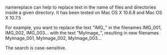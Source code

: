 namereplace can help to replace text in the name of files and directories inside a given directory. It has been tested on Mac OS X 10.6.8 and Mac OS X 10.7.5

For example, you want to replace the text "IMG_" in the filenames IMG_001, IMG_002, IMG_003... with the text "MyImage_", resulting in new filenames MyImage_001, MyImage_002, MyImage_003...

The search is case-sensitive.
